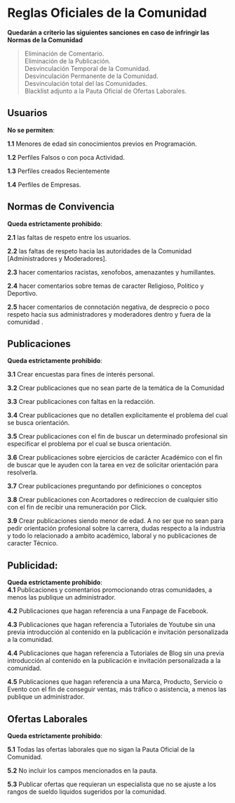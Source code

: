 # Reglas Oficiales de la Comunidad

**Quedarán a criterio las siguientes sanciones en caso de infringir las Normas de la Comunidad** 

> Eliminación de Comentario.                                                                                                   
> Eliminación de la Publicación.                                                                                                   
> Desvinculación Temporal de la Comunidad.                                                                                                   
> Desvinculación Permanente de la Comunidad.                                                                                                   
> Desvinculación total del las Comunidades.                                                                                                  
> Blacklist adjunto a la Pauta Oficial de Ofertas Laborales.                                                                                                  


**Usuarios**
---- 

**No se permiten**:   

**1.1** Menores de edad sin conocimientos previos en Programación.

**1.2** Perfiles Falsos o con poca Actividad.

**1.3** Perfiles creados Recientemente

**1.4** Perfiles de Empresas.


**Normas de Convivencia**
---- 

**Queda estrictamente prohibido**:                                                                                                                                    

**2.1** las faltas de respeto entre los usuarios.

**2.2** las faltas de respeto hacia las autoridades de la Comunidad [Administradores y Moderadores].

**2.3** hacer comentarios racistas, xenofobos, amenazantes y humillantes.

**2.4** hacer comentarios sobre temas de caracter Religioso, Politico y Deportivo.

**2.5** hacer comentarios de connotación negativa, de desprecio o poco respeto hacia sus administradores y moderadores dentro y fuera de la comunidad .

**Publicaciones**
---- 

**Queda estrictamente prohibido**:                                                                                                                                                                               

**3.1** Crear encuestas para fines de interés personal.

**3.2** Crear publicaciones que no sean parte de la temática de la Comunidad

**3.3** Crear publicaciones con faltas en la redacción.

**3.4** Crear publicaciones que no detallen explicitamente el problema del cual se busca orientación.

**3.5** Crear publicaciones con el fin de buscar un determinado profesional sin especificar el problema por el cual se busca orientación.

**3.6** Crear publicaciones sobre ejercicios de carácter Académico con el fin de buscar que le ayuden con la tarea en vez de solicitar orientación para resolverla.

**3.7** Crear publicaciones preguntando por definiciones o conceptos  

**3.8** Crear publicaciones con Acortadores o redireccion de cualquier sitio con el fin de recibir una remuneración por Click.

**3.9** Crear publicaciones siendo menor de edad. A no ser que no sean para pedir orientación profesional sobre la carrera, dudas respecto a la industria y todo lo relacionado a ambito académico, laboral y no publicaciones de caracter Técnico.


**Publicidad**:
---- 

**Queda estrictamente prohibido**:                                                                                                                                                                                                                                   
**4.1** Publicaciones y comentarios promocionando otras comunidades, a menos las publique un administrador.

**4.2** Publicaciones que hagan referencia a una Fanpage de Facebook.

**4.3** Publicaciones que hagan referencia a Tutoriales de Youtube sin una previa introducción al contenido en la publicación e invitación personalizada a la comunidad.

**4.4** Publicaciones que hagan referencia a Tutoriales de Blog sin una previa introducción al contenido en la publicación e invitación personalizada a la comunidad.

**4.5** Publicaciones que hagan referencia a una Marca, Producto, Servicio o Evento con el fin de conseguir ventas, más tráfico o asistencia, a menos las publique un administrador.



**Ofertas Laborales**
---- 

**Queda estrictamente prohibido**:   

**5.1** Todas las ofertas laborales que no sigan la Pauta Oficial de la Comunidad.

**5.2** No incluir los campos mencionados en la pauta.

**5.3** Publicar ofertas que requieran un especialista que no se ajuste a los rangos de sueldo liquidos sugeridos por la comunidad.
